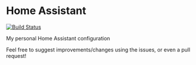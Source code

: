 # Home Assistant

[![Build Status](https://travis-ci.org/adamrees89/home-assistant.svg?branch=master)](https://travis-ci.org/adamrees89/home-assistant)

My personal Home Assistant configuration

Feel free to suggest improvements/changes using the issues, or even a pull request!
